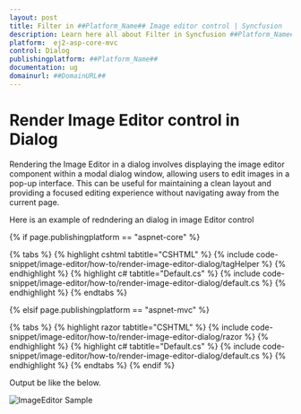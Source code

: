 ```yaml
---
layout: post
title: Filter in ##Platform_Name## Image editor control | Syncfusion
description: Learn here all about Filter in Syncfusion ##Platform_Name## Image editor control of Syncfusion Essential JS 2 and more.
platform:  ej2-asp-core-mvc
control: Dialog 
publishingplatform: ##Platform_Name##
documentation: ug
domainurl: ##DomainURL##
---
```


# Render Image Editor control in Dialog

Rendering the Image Editor in a dialog involves displaying the image editor component within a modal dialog window, allowing users to edit images in a pop-up interface. This can be useful for maintaining a clean layout and providing a focused editing experience without navigating away from the current page.

Here is an example of redndering an dialog in image Editor control

{% if page.publishingplatform == "aspnet-core" %}

{% tabs %}
{% highlight cshtml tabtitle="CSHTML" %}
{% include code-snippet/image-editor/how-to/render-image-editor-dialog/tagHelper %}
{% endhighlight %}
{% highlight c# tabtitle="Default.cs" %}
{% include code-snippet/image-editor/how-to/render-image-editor-dialog/default.cs %}
{% endhighlight %}
{% endtabs %}

{% elsif page.publishingplatform == "aspnet-mvc" %}

{% tabs %}
{% highlight razor tabtitle="CSHTML" %}
{% include code-snippet/image-editor/how-to/render-image-editor-dialog/razor %}
{% endhighlight %}
{% highlight c# tabtitle="Default.cs" %}
{% include code-snippet/image-editor/how-to/render-image-editor-dialog/default.cs %}
{% endhighlight %}
{% endtabs %}
{% endif %}

Output be like the below.

![ImageEditor Sample](images/image-editor-dialog.jpg)